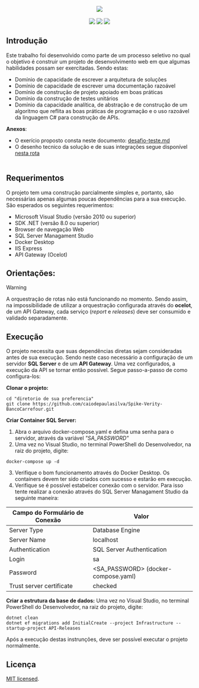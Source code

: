 <p align="center">    
  <img src="https://github.com/caiodepaulasilva/Spike-Verity-BancoCarrefour/assets/36136627/1d20b966-01c2-49c8-9b1c-f3ebfe59d6c1"/>  
  <br><br>
  <img src="https://img.shields.io/badge/status-work%20in%20progress-red?style=for-the-badge"/>  
  <img src="https://img.shields.io/badge/.NET-5C2D91?style=for-the-badge&logo=.net&logoColor=white"/>  
  <img src="https://img.shields.io/badge/c%23-%23239120.svg?style=for-the-badge&logo=c-sharp&logoColor=white"/>    
</p>

## Introdução

Este trabalho foi desenvolvido como parte de um processo seletivo no qual o objetivo é construir um projeto de desenvolvimento web em que algumas habilidades possam ser exercitadas. Sendo estas:
- Domínio de capacidade de escrever a arquitetura de soluções
- Domínio de capacidade de escrever uma documentação razoável
- Domínio de construção de projeto apoiado em boas práticas
- Domínio da construção de testes unitários
- Domínio da capacidade analítica, de abstração e de construção de um algoritmo que reflita as boas práticas de programação e o uso razoável da linguagem C# para construção de APIs.

**Anexos**:
- O exerício proposto consta neste documento: [desafio-teste.md](https://github.com/caiodepaulasilva/Spike-Verity-BancoCarrefour/files/15140171/desafio-teste.md)
- O desenho tecnico da solução e de suas integrações segue disponível [nesta rota](https://github.com/caiodepaulasilva/Spike-Verity-BancoCarrefour/blob/main/Diagrama-Verity-BancoCarrefour.drawio.png)
<br><br>

## Requerimentos


 O projeto tem uma construção parcialmente simples e, portanto, são necessárias apenas algumas poucas dependências para a sua execução. São esperados os seguintes requerimentos:

- Microsoft Visual Studio (versão 2010 ou superior)
- SDK .NET (versão 8.0 ou superior)
- Browser de navegação Web
- SQL Server Managament Studio
- Docker Desktop
- IIS Express
- API Gateway (Ocelot)

## Orientações:
> [!WARNING]  
> A orquestração de rotas não está funcionando no momento. Sendo assim, na impossibilidade de utilizar a orquestração configurada através do **ocelot**, de um API Gateway, cada serviço (*report* e *releases*) deve ser consumido e validado separadamente.

## Execução
O projeto necessita que suas dependências diretas sejam consideradas antes de sua execução. Sendo neste caso necessário a configuração de um servidor **SQL Server** e de um **API Gateway**.  Uma vez configurados, a execução da API se tornar então possível. Segue passo-a-passo de como configura-los:

**Clonar o projeto:**
```
cd "diretorio de sua preferencia"
git clone https://github.com/caiodepaulasilva/Spike-Verity-BancoCarrefour.git
```
**Criar Container SQL Server:**
1. Abra o arquivo docker-compose.yaml e defina uma senha para o servidor, através da variável *"SA_PASSWORD"*
2. Uma vez no Visual Studio, no terminal PowerShell do Desenvolvedor, na raiz do projeto, digite:
```
docker-compose up -d
```
3. Verifique o bom funcionamento através do Docker Desktop. Os containers devem ter sido criados com sucesso e estarão em execução.
4. Verifique se é possível estabelcer conexão com o servidor. Para isso tente realizar a conexão através do SQL Server Managament Studio da seguinte maneira:

| Campo do Formulário de Conexão | Valor                               |
| ------------------------------ | ----------------------------------- |
| Server Type                    | Database Engine                     |
| Server Name                    | localhost                           |
| Authentication                 | SQL Server Authentication           |
| Login                          | sa                                  |
| Password                       | <SA_PASSWORD> (docker-compose.yaml) |
| Trust server certificate       | checked                             |

**Criar a estrutura da base de dados:**
Uma vez no Visual Studio, no terminal PowerShell do Desenvolvedor, na raiz do projeto, digite:
```
dotnet clean
dotnet ef migrations add InitialCreate --project Infrastructure --startup-project API-Releases
```
Após a execução destas instrunções, deve ser possível executar o projeto normalmente.


## Licença

[MIT licensed](./LICENSE).
